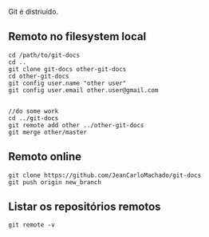 Git é distriuído.

Remoto no filesystem local
--------------------------

```
cd /path/to/git-docs
cd ..
git clone git-docs other-git-docs
cd other-git-docs
git config user.name "other user"
git config user.email other.user@gmail.com


//do some work
cd ../git-docs
git remote add other ../other-git-docs
git merge other/master
```

Remoto online
------------

```
git clone https://github.com/JeanCarloMachado/git-docs
git push origin new_branch
```

Listar os repositórios remotos
------------------------------

```
git remote -v

```

